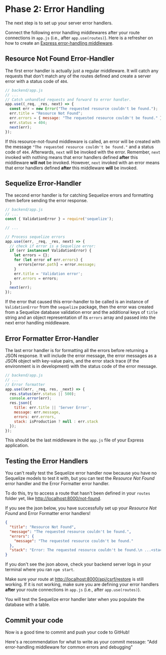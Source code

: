 # Phase 2: Error Handling

The next step is to set up your server error handlers.

Connect the following error handling middlewares after your route
connections in `app.js` (i.e., after `app.use(routes)`). Here is a
refresher on how to create an [Express error-handling middleware].

## Resource Not Found Error-Handler

The first error handler is actually just a regular middleware. It will
catch any requests that don't match any of the routes defined and create
a server error with a status code of `404`.

```js
// backend/app.js
// ...
// Catch unhandled requests and forward to error handler.
app.use((_req, _res, next) => {
  const err = new Error("The requested resource couldn't be found.");
  err.title = "Resource Not Found";
  err.errors = { message: "The requested resource couldn't be found." };
  err.status = 404;
  next(err);
});
```

If this resource-not-found middleware is called, an error will be
created with the message `"The requested resource couldn't be found."`
and a status code of `404`. Afterwards, `next` will be invoked with the
error. Remember, `next` invoked with nothing means that error handlers
defined **after** this middleware **will not** be invoked. However,
`next` invoked with an error means that error handlers defined **after**
this middleware **will** be invoked.

## Sequelize Error-Handler

The second error handler is for catching Sequelize errors and formatting
them before sending the error response.

```js
// backend/app.js
// ...
const { ValidationError } = require('sequelize');

// ...

// Process sequelize errors
app.use((err, _req, _res, next) => {
  // check if error is a Sequelize error:
  if (err instanceof ValidationError) {
    let errors = {};
    for (let error of err.errors) {
      errors[error.path] = error.message;
    }
    err.title = 'Validation error';
    err.errors = errors;
  }
  next(err);
});
```

If the error that caused this error-handler to be called is an instance
of `ValidationError` from the `sequelize` package, then the error was
created from a Sequelize database validation error and the additional
keys of `title` string and an object representation of its `errors`
array and passed into the next error handling middleware.

## Error Formatter Error-Handler

The last error handler is for formatting all the errors before returning
a JSON response. It will include the error message, the error messages
as a JSON object with key-value pairs, and the error stack trace (if the
environment is in development) with the status code of the error
message.

```js
// backend/app.js
// ...
// Error formatter
app.use((err, _req, res, _next) => {
  res.status(err.status || 500);
  console.error(err);
  res.json({
    title: err.title || 'Server Error',
    message: err.message,
    errors: err.errors,
    stack: isProduction ? null : err.stack
  });
});
```

This should be the last middleware in the `app.js` file of your Express
application.

## Testing the Error Handlers

You can't really test the Sequelize error handler now because you have
no Sequelize models to test it with, but you can test the _Resource Not
Found_ error handler and the Error Formatter error handler.

To do this, try to access a route that hasn't been defined in your
`routes` folder yet, like [http://localhost:8000/not-found].

If you see the json below, you have successfully set up your _Resource
Not Found_ and Error Formatter error handlers!

```json
{
  "title": "Resource Not Found",
  "message": "The requested resource couldn't be found.",
  "errors": {
    "message": "The requested resource couldn't be found."
  },
  "stack": "Error: The requested resource couldn't be found.\n ...<stack trace>..."
}
```

If you don't see the json above, check your backend server logs in your
terminal where you ran `npm start`.

Make sure your route at [http://localhost:8000/api/csrf/restore] is
still working. If it is not working, make sure you are defining your
error handlers **after** your route connections in `app.js` (i.e., after
`app.use(routes)`).

You will test the Sequelize error handler later when you populate the
database with a table.

## Commit your code

Now is a good time to commit and push your code to GitHub!

Here's a recommendation for what to write as your commit message:
"Add error-handling middleware for common errors and debugging"

[helmet on the `npm` registry]: https://www.npmjs.com/package/helmet
[Express error-handling middleware]: https://expressjs.com/en/guide/using-middleware.html#middleware.error-handling
[model-level validations]: https://sequelize.org/master/manual/validations-and-constraints.html
[model scoping]: https://sequelize.org/master/manual/scopes.html
[Content Security Policy]: https://developer.mozilla.org/en-US/docs/Web/HTTP/CSP
[Cross-Site Scripting]: https://developer.mozilla.org/en-US/docs/Glossary/Cross-site_scripting
[crossOriginResourcePolicy]: https://www.npmjs.com/package/helmet
[http://localhost:8000/hello/world]: http://localhost:8000/hello/world
[http://localhost:8000/not-found]: http://localhost:8000/not-found
[http://localhost:8000/api/set-token-cookie]: http://localhost:8000/api/set-token-cookie
[http://localhost:8000/api/restore-user]: http://localhost:8000/api/restore-user
[http://localhost:8000/api/require-auth]: http://localhost:8000/api/require-auth
[http://localhost:8000/api/session]: http://localhost:8000/api/session
[http://localhost:8000/api/csrf/restore]: http://localhost:8000/api/csrf/restore
